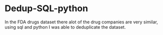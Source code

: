 # Dedup-SQL-python

In the FDA drugs dataset there alot of the drug companies are very similar, using sql and python I was able to deduplicate the dataset.
